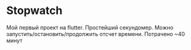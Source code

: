 # Stopwatch

Мой первый проект на flutter. Простейший секундомер. Можно запустить/остановить/продолжить отсчет времени.
Потрачено ~40 минут
